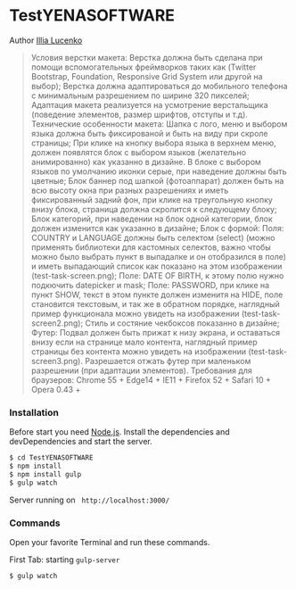 # TestYENASOFTWARE
Author [Illia Lucenko](https://vk.com/id34782007)



>Условия верстки макета:
Верстка должна быть сделана при помощи вспомогательных фреймворков таких как (Twitter Bootstrap, Foundation, Responsive Grid System или другой на выбор);
Верстка должна адаптироваться до мобильного телефона с минимальным разрешением по ширине 320 пикселей;
Адаптация макета реализуется на усмотрение верстальщика (поведение элементов, размер шрифтов, отступы и т.д).
Технические особенности макета:
Шапка с лого, меню и выбором языка должна быть фиксированой и быть на виду при скроле страницы;
При клике на кнопку выбора языка в верхнем меню, должен появлятся блок с выбором языков (желательно анимированно) как указанно в дизайне. В блоке с выбором языков по умолчанию иконки серые, при наведение должны быть цветные;
Блок баннер под шапкой (фотоаппарат) должен быть на всю высоту окна при разных разрешениях и иметь фиксированный задний фон, при клике на треугольную кнопку внизу блока, страница должна скролится к следующему блоку;
Блок категорий, при наведении на блок одной категории, блок должен изменится как указанно в дизайне;
Блок с формой:
Поля: COUNTRY и LANGUAGE должны быть селектом (select) (можно применять библиотеки для кастомных селектов, важно чтобы можно было выбрать пункт в выпадалке и он отобразился в поле) и иметь выпадающий список как показано на этом изображении (test-task-screen.png);
Поле: DATE OF BIRTH, к этому полю нужно подкючить datepicker и mask;
Поле: PASSWORD, при клике на пункт SHOW, текст в этом пункте должен изменитя на HIDE, поле становится текстовым, и так же в обратном порядке, наглядный пример функционала можно увидеть на изображении (test-task-screen2.png);
Стиль и состяние чекбоксов показанно в дизайне;
Футер: Подвал должен быть прижат к низу экрана, и оставаться внизу если на странице мало контента, наглядный пример страницы без контента можно увидеть на изображении (test-task-screen3.png). Разрешается отжать футер при маленьком разрешении (при адаптации элементов).
Требования для браузеров:
Chrome 55 +
Edge14 + IE11 +
Firefox 52 +
Safari 10 +
Opera 0.43 +

### Installation
Before start you need [Node.js](https://nodejs.org/).
Install the dependencies and devDependencies and start the server.

```sh
$ cd TestYENASOFTWARE
$ npm install
$ npm install gulp
$ gulp watch
```
Server running on ` http://localhost:3000/`

### Commands

Open your favorite Terminal and run these commands.

First Tab: starting `gulp-server`
```sh
$ gulp watch
```
